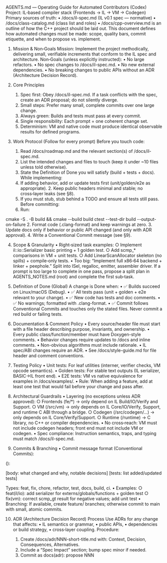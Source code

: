 AGENTS.md — Operating Guide for Automated Contributors (Codex)
Project: IL‑based compiler stack (Frontends → IL → VM → Codegen)
Primary sources of truth:
	• /docs/il-spec.md (IL v0.1 spec — normative)
	• /docs/class-catalog.md (class list and roles)
	• /docs/cpp-overview.md is an outline of how the C++ project should be laid out.
This document defines how automated changes must be made: scope, quality bars, commit etiquette, and when to propose vs. implement.

1) Mission & Non‑Goals
Mission: Implement the project methodically, delivering small, verifiable increments that conform to the IL spec and architecture.
Non‑Goals (unless explicitly instructed):
	• No large refactors.
	• No spec changes to /docs/il-spec.md.
	• No new external dependencies.
	• No breaking changes to public APIs without an ADR (Architecture Decision Record).

2) Core Principles
	1. Spec first: Obey /docs/il-spec.md. If a task conflicts with the spec, create an ADR proposal; do not silently diverge.
	2. Small steps: Prefer many small, complete commits over one large change.
	3. Always green: Builds and tests must pass at every commit.
	4. Single responsibility: Each prompt = one coherent change set.
	5. Determinism: VM and native code must produce identical observable results for defined programs.

3) Work Protocol (Follow for every prompt)
Before you touch code:
	1. Read /docs/roadmap.md and the relevant section(s) of /docs/il-spec.md.
	2. List the intended changes and files to touch (keep it under ~10 files unless told otherwise).
	3. State the Definition of Done you will satisfy (build + tests + docs).
While implementing:
	1. If adding behavior, add or update tests first (unit/golden/e2e as appropriate).
        2. Keep public headers minimal and stable; no cross‑layer leaks (see §8).
	3. If you must stub, stub behind a TODO and ensure all tests still pass.
Before committing:
	1. Run:

cmake -S . -B build && cmake --build build
ctest --test-dir build --output-on-failure
	2. Format code (.clang-format) and keep warnings at zero.
	3. Update docs only if behavior or public API changed (and only with ADR approval).
        4. Write a Conventional Commit message (see §9).

4) Scope & Granularity
	• Right‑sized task examples:
		○ Implement il::io::Serializer basic printing + 1 golden test.
		○ Add scmp_* comparisons in VM + unit tests.
		○ Add LinearScanAllocator skeleton (no spills) + compile‑only tests.
	• Too big: “Implement full x86‑64 backend + linker + peephole.” Split into ISel, regalloc, emitter, assembler driver.
If a prompt is too large to complete in one pass, propose a split plan in AGENTS_NOTES.md (root) and complete the first sub‑task.

5) Definition of Done (Global)
A change is Done when:
	• ✅ Builds succeed on Linux/macOS (Debug).
	• ✅ All tests pass (unit + golden + e2e relevant to your change).
	• ✅ New code has tests and doc comments.
	• ✅ No warnings; formatted with .clang-format.
	• ✅ Commit follows Conventional Commits and touches only the stated files.
Never commit a red build or failing tests.

6) Documentation & Comment Policy
        • Every source/header file must start with a file header describing purpose, invariants, and ownership.
        • Every public class/function/member must have Doxygen-style comments.
        • Behavior changes require updates to /docs and inline comments.
        • Non-obvious algorithms must include rationale.
        • IL spec/ABI changes require an ADR.
        • See /docs/style-guide.md for file header and comment conventions.

7) Testing Policy
	• Unit tests: For leaf utilities (interner, verifier checks, VM opcode semantics).
	• Golden tests: For stable text outputs (IL serializer, BASIC→IL front end).
	• E2E tests: VM vs native equivalence for examples in /docs/examples/.
	• Rule: When adding a feature, add at least one test that would fail before your change and pass after.

8) Architectural Guardrails
	• Layering (no exceptions unless ADR approved):
		○ Frontends (fe/*) → only depend on IL Build/IO/Verify and Support.
		○ VM (/src/vm) → only depends on IL Core/IO/Verify, Support, and runtime C ABI through a bridge.
		○ Codegen (/src/codegen/...) → only depends on IL Core/Verify/Support.
		○ Runtime (/runtime) → C library, no C++ or compiler dependencies.
	• No cross‑reach: VM must not include codegen headers; front end must not include VM or codegen.
	• Spec compliance: Instruction semantics, traps, and typing must match /docs/il-spec.md.

9) Commits & Branching
	• Commit message format (Conventional Commits):

<type>(<scope>): <short summary>

[body: what changed and why, notable decisions]
[tests: list added/updated tests]

Types: feat, fix, chore, refactor, test, docs, build, ci.
	• Examples:
		○ feat(il/io): add serializer for externs/globals/functions + golden test
		○ fix(vm): correct scmp_gt result for negative values; add unit test
	• Branching: If available, create feature/<slug> branches; otherwise commit to main with small, atomic commits.

10) ADR (Architecture Decision Record) Process
Use ADRs for any change that affects:
	• IL semantics or grammar,
	• public APIs,
	• dependencies or build strategy,
	• cross‑layer coupling.
Procedure:
	1. Create /docs/adr/NNN-short-title.md with: Context, Decision, Consequences, Alternatives.
	2. Include a “Spec Impact” section; bump spec minor if needed.
	3. Commit as docs(adr): propose NNN <title>.
	4. Do not implement the change until approved (future prompt).

11) Coding Standards (C++20)
	• Use RAII and smart pointers (std::unique_ptr); avoid raw new/delete.
	• No exceptions thrown across library boundaries; prefer Result<T> or diagnostics.
	• Keep headers self‑contained; minimize includes; use forward declarations.
	• Keep data types compact (e.g., tagged unions for Value/Slot).
	• Public headers must have brief doc comments describing invariants and ownership.
C Runtime: C99, stable ABI, no dynamic global state visible to C++ layers.

12) Quality Gates (per area)
IL Core
	• Types/opcodes stable; serializer prints deterministically.
	• Verifier checks block terminators, operand types, call signatures.
Parser/Serializer
	• Round‑trip (parse → print → parse → print) retains semantics.
VM
	• Op semantics match spec (including traps).
	• --trace prints function/block/op with values (when implemented).
Codegen
	• Conforms to SysV x86‑64 ABI (Phase 1).
	• Linear‑scan allocator documented; spills covered by tests when enabled.
Front End (BASIC)
	• Lowers to IL patterns defined in spec.
	• Golden tests: BASIC input → IL output.
Tools
	• ilc -emit-il, -run, -S behave consistently.
	• il-verify exits non‑zero on errors with clear messages.

13) Dependencies & Tooling
        • C++20 standard; Clang is the canonical toolchain; GCC optional for testing.
	• Allowed third‑party (vendored if needed): fmt, CLI11/lyra, Catch2 or gtest.
	• Do not add new dependencies without ADR.
Build & Test Commands (must run before every commit):

cmake -S . -B build
cmake --build build -j
ctest --test-dir build --output-on-failure

14) Compiler Preference
        • Use Clang as the canonical compiler for building, testing, and CI.
        • GCC builds may be added in CI, but Clang must pass first.
        • On macOS, Apple Clang is default; on Linux, use clang/clang++; on Windows, prefer clang-cl.

15) Handling Unknowns & Ambiguities
	• If the spec is unclear, do not improvise in code.
	• Draft an ADR proposal or add a non‑semantic TODO with a question in code and a note in AGENTS_NOTES.md.
	• Keep the build green. Prefer stubs returning explicit “unimplemented” errors over partial features.

16) Logging, Errors, and Traps
	• Diagnostics should include function, block label, and (if present) SourceLoc.
	• VM traps: raise a structured error; top‑level prints message and returns non‑zero.
	• No noisy logging by default. Add --trace/--trace-calls flags rather than ad‑hoc prints.

17) Performance Hygiene
	• Prefer contiguous containers (std::vector) for IR and VM frames.
	• Avoid per‑instruction heap allocations; use arenas.
	• Only micro‑optimize with measurements; add benchmarks later (out of scope for v1).

18) File Ownership & “Do Not Touch” List
	• Do not modify /docs/il-spec.md without an ADR.
	• Do not change CI workflows to skip tests.
	• Do not change license headers or project metadata.

19) Templates & Checklists
Pull/Commit Checklist (copy into commit body):
        - [ ] Built on macOS/Linux (Debug).
        - [ ] ctest passed.
        - [ ] Added/updated tests.
        - [ ] Code formatted; no new warnings.
        - [ ] No spec/API deviation (or ADR attached).
        - [ ] Docs updated if behavior/API changed.
        - [ ] Updated docs/comments per policy.
        - [ ] Added/updated file headers.
New Class Header Template:

// <path>/<Name>.h
#pragma once
#include <...>
/// @brief <one-sentence purpose>
/// @invariant <key invariants>
/// @ownership <ownership model>
/// @notes <links to spec/docs>
namespace il::core {
class Name {
public:
  // public API
private:
  // representation
};
} // namespace il::core
Test Naming: tests/unit/test_<area>_<thing>.cpp, tests/golden/<case>.il, tests/e2e/<scenario>.cmake.

20) Prompt Template (How to respond to tasks)
When given a task/prompt, respond in this structure:
	1. Plan: bullet list of steps and files to touch.
	2. Changes: concise explanation of the implementation approach and any assumptions.
	3. Diff Summary: list of created/modified files.
	4. Commands: the exact build/test commands you ran.
	5. Results: build output summary and test results (pass/fail).
	6. Next Steps: 2–3 suggested follow‑ups (optional).
	7. Commit Message: Conventional Commit block.

21) Recovery From Failures
	• If tests fail, fix or revert within the same prompt.
	• If a change is too big, split and commit the finished subset; leave a clear TODO and a note in AGENTS_NOTES.md.
	• Never leave the repository unbuildable.

22) Security & Safety
	• No network calls, no file I/O outside the project workspace unless required by tests.
	• No dynamic code execution or shelling out beyond the documented toolchain (compiler, linker, CMake, ctest).
	• Treat all inputs (including IL text) as untrusted — verify before execution.

End of AGENTS.md

